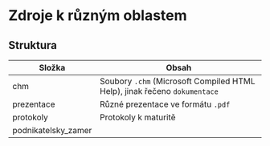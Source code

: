 # Zdroje k různým oblastem

## Struktura

|Složka|Obsah|
|-|-|
|chm|Soubory `.chm` (Microsoft Compiled HTML Help), jinak řečeno `dokumentace`|
|prezentace|Různé prezentace ve formátu `.pdf`|
|protokoly|Protokoly k maturitě|
|podnikatelsky_zamer||
